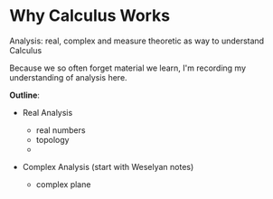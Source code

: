# Why Calculus Works

Analysis: real, complex and measure theoretic as way to understand Calculus

Because we so often forget material we learn, I'm recording my understanding of analysis here.

**Outline**:


* Real Analysis
  * real numbers
  * topology
  * 

* Complex Analysis \(start with Weselyan notes\)

  * complex plane


